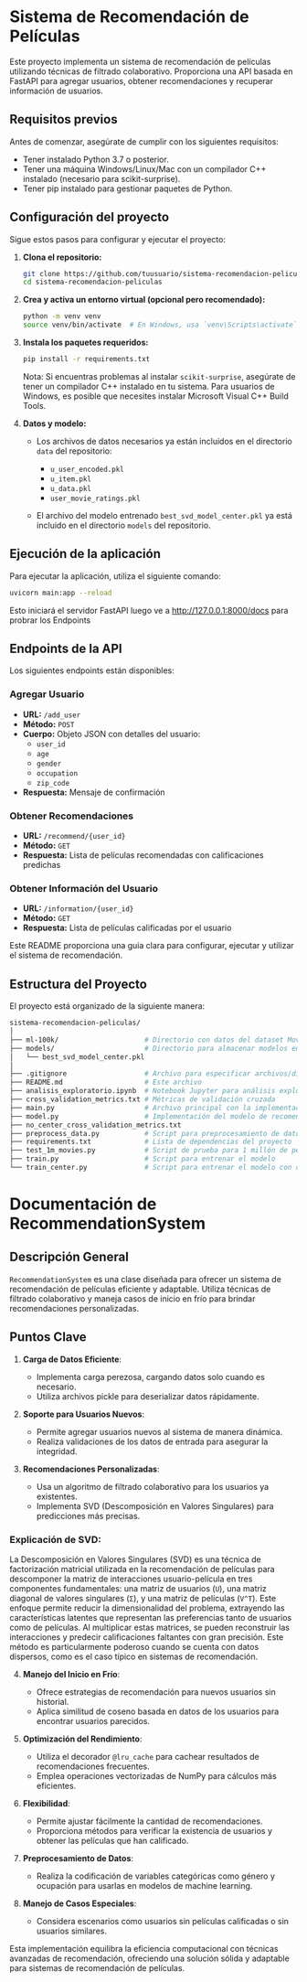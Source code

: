 # Sistema de Recomendación de Películas

Este proyecto implementa un sistema de recomendación de películas utilizando técnicas de filtrado colaborativo. Proporciona una API basada en FastAPI para agregar usuarios, obtener recomendaciones y recuperar información de usuarios.

## Requisitos previos

Antes de comenzar, asegúrate de cumplir con los siguientes requisitos:

- Tener instalado Python 3.7 o posterior.
- Tener una máquina Windows/Linux/Mac con un compilador C++ instalado (necesario para scikit-surprise).
- Tener pip instalado para gestionar paquetes de Python.

## Configuración del proyecto

Sigue estos pasos para configurar y ejecutar el proyecto:

1. **Clona el repositorio:**

    ```bash
    git clone https://github.com/tuusuario/sistema-recomendacion-peliculas.git
    cd sistema-recomendacion-peliculas
    ```

2. **Crea y activa un entorno virtual (opcional pero recomendado):**

    ```bash
    python -m venv venv
    source venv/bin/activate  # En Windows, usa `venv\Scripts\activate`
    ```

3. **Instala los paquetes requeridos:**

    ```bash
    pip install -r requirements.txt
    ```

    Nota: Si encuentras problemas al instalar `scikit-surprise`, asegúrate de tener un compilador C++ instalado en tu sistema. Para usuarios de Windows, es posible que necesites instalar Microsoft Visual C++ Build Tools.

4. **Datos y modelo:**

    - Los archivos de datos necesarios ya están incluidos en el directorio `data` del repositorio:
      - `u_user_encoded.pkl`
      - `u_item.pkl`
      - `u_data.pkl`
      - `user_movie_ratings.pkl`

    - El archivo del modelo entrenado `best_svd_model_center.pkl` ya está incluido en el directorio `models` del repositorio.

## Ejecución de la aplicación

Para ejecutar la aplicación, utiliza el siguiente comando:

 ```bash
uvicorn main:app --reload
```
Esto iniciará el servidor FastAPI luego ve a http://127.0.0.1:8000/docs para probrar los Endpoints

## Endpoints de la API

Los siguientes endpoints están disponibles:

### Agregar Usuario

- **URL:** `/add_user`
- **Método:** `POST`
- **Cuerpo:** Objeto JSON con detalles del usuario:
  - `user_id`
  - `age`
  - `gender`
  - `occupation`
  - `zip_code`
- **Respuesta:** Mensaje de confirmación

### Obtener Recomendaciones

- **URL:** `/recommend/{user_id}`
- **Método:** `GET`
- **Respuesta:** Lista de películas recomendadas con calificaciones predichas

### Obtener Información del Usuario

- **URL:** `/information/{user_id}`
- **Método:** `GET`
- **Respuesta:** Lista de películas calificadas por el usuario



Este README proporciona una guía clara para configurar, ejecutar y utilizar el sistema de recomendación.

## Estructura del Proyecto

El proyecto está organizado de la siguiente manera:

```bash
sistema-recomendacion-peliculas/
│
├── ml-100k/                     # Directorio con datos del dataset MovieLens 100K
├── models/                      # Directorio para almacenar modelos entrenados
│   └── best_svd_model_center.pkl
│
├── .gitignore                   # Archivo para especificar archivos/directorios ignorados por Git
├── README.md                    # Este archivo
├── analisis_exploratorio.ipynb  # Notebook Jupyter para análisis exploratorio de datos
├── cross_validation_metrics.txt # Métricas de validación cruzada
├── main.py                      # Archivo principal con la implementación de la API FastAPI
├── model.py                     # Implementación del modelo de recomendación
├── no_center_cross_validation_metrics.txt
├── preprocess_data.py           # Script para preprocesamiento de datos
├── requirements.txt             # Lista de dependencias del proyecto
├── test_1m_movies.py            # Script de prueba para 1 millón de películas
├── train.py                     # Script para entrenar el modelo
└── train_center.py              # Script para entrenar el modelo con centralización

```
# Documentación de RecommendationSystem

## Descripción General
`RecommendationSystem` es una clase diseñada para ofrecer un sistema de recomendación de películas eficiente y adaptable. Utiliza técnicas de filtrado colaborativo y maneja casos de inicio en frío para brindar recomendaciones personalizadas.

## Puntos Clave

1. **Carga de Datos Eficiente**:
   - Implementa carga perezosa, cargando datos solo cuando es necesario.
   - Utiliza archivos pickle para deserializar datos rápidamente.

2. **Soporte para Usuarios Nuevos**:
   - Permite agregar usuarios nuevos al sistema de manera dinámica.
   - Realiza validaciones de los datos de entrada para asegurar la integridad.

3. **Recomendaciones Personalizadas**:
   - Usa un algoritmo de filtrado colaborativo para los usuarios ya existentes.
   - Implementa SVD (Descomposición en Valores Singulares) para predicciones más precisas.

### Explicación de SVD:
La Descomposición en Valores Singulares (SVD) es una técnica de factorización matricial utilizada en la recomendación de películas para descomponer la matriz de interacciones usuario-película en tres componentes fundamentales: una matriz de usuarios (`U`), una matriz diagonal de valores singulares (`Σ`), y una matriz de películas (`V^T`). Este enfoque permite reducir la dimensionalidad del problema, extrayendo las características latentes que representan las preferencias tanto de usuarios como de películas. Al multiplicar estas matrices, se pueden reconstruir las interacciones y predecir calificaciones faltantes con gran precisión. Este método es particularmente poderoso cuando se cuenta con datos dispersos, como es el caso típico en sistemas de recomendación.

4. **Manejo del Inicio en Frío**:
   - Ofrece estrategias de recomendación para nuevos usuarios sin historial.
   - Aplica similitud de coseno basada en datos de los usuarios para encontrar usuarios parecidos.

5. **Optimización del Rendimiento**:
   - Utiliza el decorador `@lru_cache` para cachear resultados de recomendaciones frecuentes.
   - Emplea operaciones vectorizadas de NumPy para cálculos más eficientes.

6. **Flexibilidad**:
   - Permite ajustar fácilmente la cantidad de recomendaciones.
   - Proporciona métodos para verificar la existencia de usuarios y obtener las películas que han calificado.

7. **Preprocesamiento de Datos**:
   - Realiza la codificación de variables categóricas como género y ocupación para usarlas en modelos de machine learning.

8. **Manejo de Casos Especiales**:
   - Considera escenarios como usuarios sin películas calificadas o sin usuarios similares.

Esta implementación equilibra la eficiencia computacional con técnicas avanzadas de recomendación, ofreciendo una solución sólida y adaptable para sistemas de recomendación de películas.
